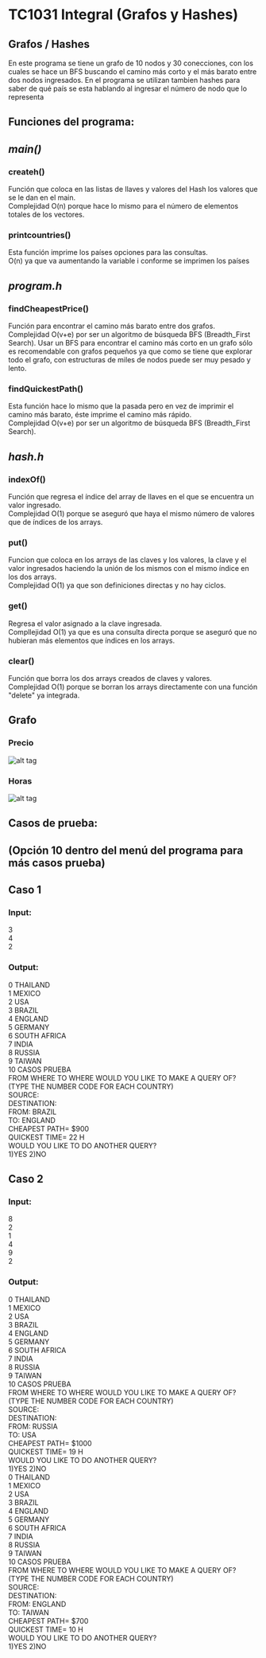 # TC1031 Integral (Grafos y Hashes)

## Grafos / Hashes 
En este programa se tiene un grafo de 10 nodos y 30 conecciones, con los cuales se hace un
BFS buscando el camino más corto y el más barato entre dos nodos ingresados.
En el programa se utilizan tambien hashes para saber de qué país se esta hablando al ingresar
el número de nodo que lo representa
## Funciones del programa:
## _main()_
### createh()
Función que coloca en las listas de llaves y valores del Hash los valores 
que se le dan en el main.\
Complejidad O(n) porque hace lo mismo para el número de elementos totales de los vectores.

### printcountries()
Esta función imprime los países opciones para las consultas.\
O(n) ya que va aumentando la variable i conforme se imprimen los países

## _program.h_
### findCheapestPrice()
Función para encontrar el camino más barato entre dos grafos.\
Complejidad O(v+e) por ser un algoritmo de búsqueda BFS (Breadth_First Search).
Usar un BFS para encontrar el camino más corto en un grafo sólo es recomendable con 
grafos pequeños ya que como se tiene que explorar todo el grafo, con estructuras de miles 
de nodos puede ser muy pesado y lento.

### findQuickestPath()
Esta función hace lo mismo que la pasada pero en vez de imprimir 
el camino más barato, éste imprime el camino más rápido.\
Complejidad O(v+e) por ser un algoritmo de búsqueda BFS (Breadth_First Search).

## _hash.h_
### indexOf()
Función que regresa el índice del array de llaves en el que se encuentra un valor ingresado.\
Complejidad O(1) porque se aseguró que haya el mismo número de valores que de índices de los arrays.

### put()
Funcion que coloca en los arrays de las claves y los valores, la clave y el valor ingresados 
haciendo la unión de los mismos con el mismo índice en los dos arrays.\
Complejidad O(1) ya que son definiciones directas y no hay ciclos.

### get()
Regresa el valor asignado a la clave ingresada.\
Compllejidad O(1) ya que es una consulta directa porque se aseguró 
que no hubieran más elementos que índices en los arrays.

### clear()
Función que borra los dos arrays creados de claves y valores.\
Complejidad O(1) porque se borran los arrays directamente con una función "delete" ya integrada.

## Grafo
### Precio
![alt tag](https://raw.githubusercontent.com/A00572858/Actividades_Integradoras/main/Integradora2/graph.png)
### Horas

![alt tag](https://raw.githubusercontent.com/A00572858/Actividades_Integradoras/main/Integradora2/graph2.png)
## Casos de prueba:
## (Opción 10 dentro del menú del programa para más casos prueba)
## Caso 1
### Input:
3\
4\
2
### Output:
0   THAILAND\
1   MEXICO\
2   USA\
3   BRAZIL\
4   ENGLAND\
5   GERMANY\
6   SOUTH AFRICA\
7   INDIA\
8   RUSSIA\
9   TAIWAN\
10  CASOS PRUEBA\
FROM WHERE TO WHERE WOULD YOU LIKE TO MAKE A QUERY OF?\
(TYPE THE NUMBER CODE FOR EACH COUNTRY)\
SOURCE:\
DESTINATION:\
FROM: BRAZIL\
TO: ENGLAND\
CHEAPEST PATH= $900\
QUICKEST TIME= 22 H\
WOULD YOU LIKE TO DO ANOTHER QUERY?\
 1)YES 2)NO
 
 ## Caso 2
 ### Input:
8\
2\
1\
4\
9\
2
### Output:
0   THAILAND\
1   MEXICO\
2   USA\
3   BRAZIL\
4   ENGLAND\
5   GERMANY\
6   SOUTH AFRICA\
7   INDIA\
8   RUSSIA\
9   TAIWAN\
10  CASOS PRUEBA\
FROM WHERE TO WHERE WOULD YOU LIKE TO MAKE A QUERY OF?\
(TYPE THE NUMBER CODE FOR EACH COUNTRY)\
SOURCE:\
DESTINATION:\
FROM: RUSSIA\
TO: USA\
CHEAPEST PATH= $1000\
QUICKEST TIME= 19 H\
WOULD YOU LIKE TO DO ANOTHER QUERY?\
 1)YES 2)NO\
0   THAILAND\
1   MEXICO\
2   USA\
3   BRAZIL\
4   ENGLAND\
5   GERMANY\
6   SOUTH AFRICA\
7   INDIA\
8   RUSSIA\
9   TAIWAN\
10  CASOS PRUEBA\
FROM WHERE TO WHERE WOULD YOU LIKE TO MAKE A QUERY OF?\
(TYPE THE NUMBER CODE FOR EACH COUNTRY)\
SOURCE:\
DESTINATION:\
FROM: ENGLAND\
TO: TAIWAN\
CHEAPEST PATH= $700\
QUICKEST TIME= 10 H\
WOULD YOU LIKE TO DO ANOTHER QUERY?\
 1)YES 2)NO
